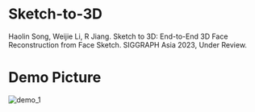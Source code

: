 # Sketch-to-3D
Haolin Song, Weijie Li, R Jiang. Sketch to 3D: End-to-End 3D Face Reconstruction from Face Sketch. SIGGRAPH Asia 2023, Under Review.

# Demo Picture
![demo_1](https://github.com/Jimmy142857/Sketch-to-3D/assets/90775550/e1c4e1ff-edf9-4374-8dce-3570c2ba187d)
